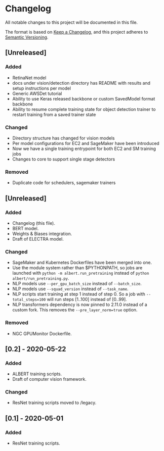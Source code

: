 # Changelog
All notable changes to this project will be documented in this file.

The format is based on [Keep a Changelog](https://keepachangelog.com/en/1.0.0/),
and this project adheres to [Semantic Versioning](https://semver.org/spec/v2.0.0.html).

## [Unreleased]
### Added
- RetinaNet model
- docs under vision/detection directory has README with results and setup instructions per model
- Generic AWSDet tutorial
- Ability to use Keras released backbone or custom SavedModel format backbone
- Ability to resume complete training state for object detection trainer to restart training from a saved trainer state

### Changed
- Directory structure has changed for vision models
- Per model configurations for EC2 and SageMaker have been introduced
- Now we have a single training entrypoint for both EC2 and SM training jobs
- Changes to core to support single stage detectors

### Removed
- Duplicate code for schedulers, sagemaker trainers


## [Unreleased]
### Added
- Changelog (this file).
- BERT model.
- Weights & Biases integration.
- Draft of ELECTRA model.

### Changed
- SageMaker and Kubernetes Dockerfiles have been merged into one.
- Use the module system rather than $PYTHONPATH, so jobs are launched with `python -m albert.run_pretraining` instead of `python albert/run_pretraining.py`.
- NLP models use `--per_gpu_batch_size` instead of `--batch_size`.
- NLP models use `--squad_version` instead of `--task_name`.
- NLP scripts start training at step 1 instead of step 0. So a job with `--total_steps=100` will run steps [1..100] instead of [0..99].
- NLP transformers dependency is now pinned to 2.11.0 instead of a custom fork. This removes the `--pre_layer_norm=true` option.

### Removed
- NGC GPUMonitor Dockerfile.

## [0.2] - 2020-05-22
### Added
- ALBERT training scripts.
- Draft of computer vision framework.

### Changed
- ResNet training scripts moved to /legacy.

## [0.1] - 2020-05-01
### Added
- ResNet training scripts.
